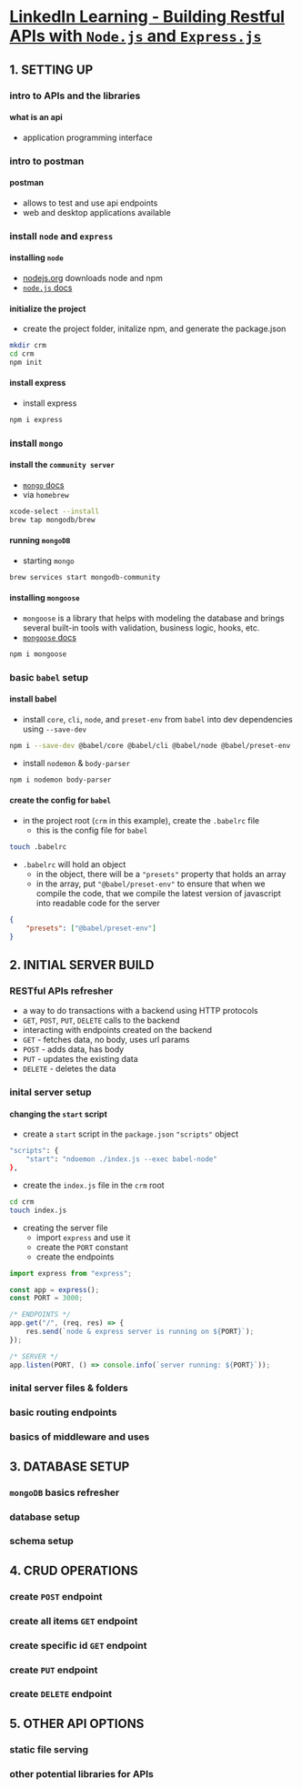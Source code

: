 # [LinkedIn Learning - Building Restful APIs with `Node.js` and `Express.js`](https://www.linkedin.com/learning/building-restful-apis-with-node-js-and-express-16069959/restful-apis-with-node-and-express?autoplay=true&contextUrn=urn%3Ali%3AlearningCollection%3A6824406680655290368&u=83102426)

## 1. SETTING UP
### intro to APIs and the libraries
#### what is an api
* application programming interface


### intro to postman
#### postman
* allows to test and use api endpoints
* web and desktop applications available


### install `node` and `express`
#### installing `node`
* [nodejs.org](nodejs.org/en/download) downloads node and npm
* [`node.js` docs](https://nodejs.org/en/docs/)

#### initialize the project
* create the project folder, initalize npm, and generate the package.json 
```bash
mkdir crm
cd crm
npm init
```

#### install express
* install express 
```bash
npm i express
```

### install `mongo`
#### install the `community server` 
* [`mongo` docs](https://www.mongodb.com/docs/)
* via `homebrew`
```bash
xcode-select --install
brew tap mongodb/brew 
```

#### running `mongoDB`
* starting `mongo`
```bash
brew services start mongodb-community
```

#### installing `mongoose`
* `mongoose` is a library that helps with modeling the database and brings several built-in tools with validation, business logic, hooks, etc.
* [`mongoose` docs](https://mongoosejs.com/)
```bash
npm i mongoose
```

### basic `babel` setup
#### install babel
* install `core`, `cli`, `node`, and `preset-env` from `babel` into dev dependencies using `--save-dev`
```bash
npm i --save-dev @babel/core @babel/cli @babel/node @babel/preset-env
```

* install `nodemon` & `body-parser`
```bash
npm i nodemon body-parser
```

#### create the config for `babel`
* in the project root (`crm` in this example), create the `.babelrc` file
    * this is the config file for `babel`
```bash
touch .babelrc
```

* `.babelrc` will hold an object
    * in the object, there will be a `"presets"` property that holds an array
    * in the array, put `"@babel/preset-env"` to ensure that when we compile the code, that we compile the latest version of javascript into readable code for the server
```json
{
    "presets": ["@babel/preset-env"]
}
```



## 2. INITIAL SERVER BUILD
### RESTful APIs refresher
* a way to do transactions with a backend using HTTP protocols
* `GET`, `POST`, `PUT`, `DELETE` calls to the backend
* interacting with endpoints created on the backend
* `GET` - fetches data, no body, uses url params
* `POST` - adds data, has body
* `PUT` - updates the existing data
* `DELETE` - deletes the data


### inital server setup
#### changing the `start` script
* create a `start` script in the `package.json` `"scripts"` object
```bash
"scripts": {
    "start": "ndoemon ./index.js --exec babel-node"
},
```

* create the `index.js` file in the `crm` root
```bash
cd crm
touch index.js
```

* creating the server file
    * import `express` and use it
    * create the `PORT` constant
    * create the endpoints
```javascript
import express from "express";

const app = express();
const PORT = 3000;

/* ENDPOINTS */
app.get("/", (req, res) => {
    res.send(`node & express server is running on ${PORT}`);
});

/* SERVER */
app.listen(PORT, () => console.info(`server running: ${PORT}`));
```

### inital server files & folders
#### 


### basic routing endpoints
#### 


### basics of middleware and uses
#### 



## 3. DATABASE SETUP
### `mongoDB` basics refresher
#### 


### database setup
#### 


### schema setup
#### 



## 4. CRUD OPERATIONS
### create `POST` endpoint
#### 


### create all items `GET` endpoint
#### 


### create specific id `GET` endpoint
#### 


### create `PUT` endpoint
#### 


### create `DELETE` endpoint
#### 



## 5. OTHER API OPTIONS
### static file serving
#### 


### other potential libraries for APIs
#### 


